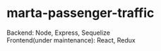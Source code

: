 # marta-passenger-traffic
Backend: Node, Express, Sequelize  
Frontend(under maintenance): React, Redux
